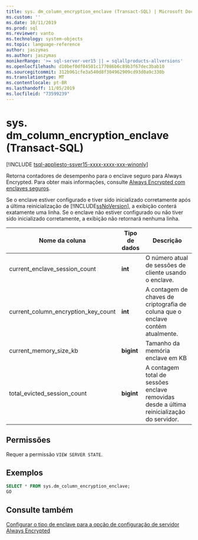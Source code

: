```yaml
---
title: sys. dm_column_encryption_enclave (Transact-SQL) | Microsoft Docs
ms.custom: ''
ms.date: 10/11/2019
ms.prod: sql
ms.reviewer: vanto
ms.technology: system-objects
ms.topic: language-reference
author: jaszymas
ms.author: jaszymas
monikerRange: '>= sql-server-ver15 || = sqlallproducts-allversions'
ms.openlocfilehash: d10bef0df04501c177086b6c89b3f67dec3bab10
ms.sourcegitcommit: 312b961cfe3a540d8f304962909cd93d0a9c330b
ms.translationtype: MT
ms.contentlocale: pt-BR
ms.lasthandoff: 11/05/2019
ms.locfileid: "73599239"
---
```

# <a name="sysdm_column_encryption_enclave-transact-sql"></a>sys. dm_column_encryption_enclave (Transact-SQL)
[!INCLUDE [tsql-appliesto-ssver15-xxxx-xxxx-xxx-winonly](../../includes/tsql-appliesto-ssver15-xxxx-xxxx-xxx-winonly.md)]

Retorna contadores de desempenho para o enclave seguro para Always Encrypted. Para obter mais informações, consulte [Always Encrypted com enclaves seguros](../security/encryption/always-encrypted-enclaves.md).

Se o enclave estiver configurado e tiver sido inicializado corretamente após a última reinicialização de [!INCLUDE[ssNoVersion](../../includes/ssnoversion-md.md)], a exibição conterá exatamente uma linha. Se o enclave não estiver configurado ou não tiver sido inicializado corretamente, a exibição não retornará nenhuma linha. 

|Nome da coluna|Tipo de dados|Descrição|  
|-----------------|---------------|-----------------|  
|current_enclave_session_count|**int**|O número atual de sessões de cliente usando o enclave.|  
|current_column_encryption_key_count|**int**|A contagem de chaves de criptografia de coluna que o enclave contém atualmente.|  
|current_memory_size_kb|**bigint**|Tamanho da memória enclave em KB|  
|total_evicted_session_count|**bigint**|A contagem total de sessões enclave removidas desde a última reinicialização do servidor.|   
  
## <a name="permissions"></a>Permissões  
Requer a permissão `VIEW SERVER STATE`.   
  
## <a name="examples"></a>Exemplos  
 
```sql  
SELECT * FROM sys.dm_column_encryption_enclave;  
GO  
```  
  
## <a name="see-also"></a>Consulte também  
 [Configurar o tipo de enclave para a opção de configuração de servidor Always Encrypted](../../database-engine/configure-windows/configure-column-encryption-enclave-type.md)
  
  
